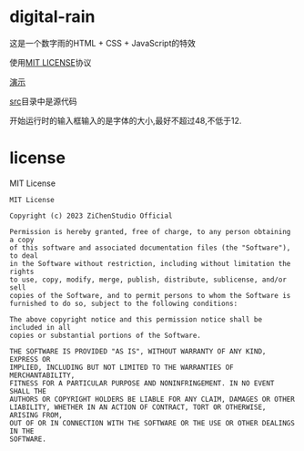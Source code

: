# digital-rain

这是一个数字雨的HTML + CSS + JavaScript的特效

使用[MIT LICENSE](#license)协议

[演示](https://zichenstudio.netlify.app/digital-rain/index.html)

[src](./src/)目录中是源代码

开始运行时的输入框输入的是字体的大小,最好不超过48,不低于12.

# license
MIT License

```
MIT License

Copyright (c) 2023 ZiChenStudio Official

Permission is hereby granted, free of charge, to any person obtaining a copy
of this software and associated documentation files (the "Software"), to deal
in the Software without restriction, including without limitation the rights
to use, copy, modify, merge, publish, distribute, sublicense, and/or sell
copies of the Software, and to permit persons to whom the Software is
furnished to do so, subject to the following conditions:

The above copyright notice and this permission notice shall be included in all
copies or substantial portions of the Software.

THE SOFTWARE IS PROVIDED "AS IS", WITHOUT WARRANTY OF ANY KIND, EXPRESS OR
IMPLIED, INCLUDING BUT NOT LIMITED TO THE WARRANTIES OF MERCHANTABILITY,
FITNESS FOR A PARTICULAR PURPOSE AND NONINFRINGEMENT. IN NO EVENT SHALL THE
AUTHORS OR COPYRIGHT HOLDERS BE LIABLE FOR ANY CLAIM, DAMAGES OR OTHER
LIABILITY, WHETHER IN AN ACTION OF CONTRACT, TORT OR OTHERWISE, ARISING FROM,
OUT OF OR IN CONNECTION WITH THE SOFTWARE OR THE USE OR OTHER DEALINGS IN THE
SOFTWARE.
```
